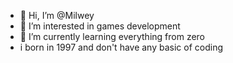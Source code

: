 - 👋 Hi, I’m @Milwey
- 👀 I’m interested in games development
- 🌱 I’m currently learning everything from zero
- i born in 1997 and don't have any basic of coding

<!---
Milwey/Milwey is a ✨ special ✨ repository because its `README.md` (this file) appears on your GitHub profile.
You can click the Preview link to take a look at your changes.
--->
